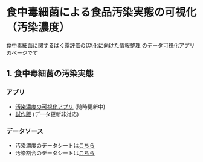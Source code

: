 # 食中毒細菌による食品汚染実態の可視化 （汚染濃度）

[食中毒細菌に関するばく露評価のDX化に向けた情報整理](https://github.com/kento-koyama/food_micro_data_risk) のデータ可視化アプリのページです


## 1. 食中毒細菌の汚染実態  
### アプリ
- [汚染濃度の可視化アプリ](https://foodcontamiriskapptest-snhhv2zpvszwfmbm6kwhhm.streamlit.app/)  (随時更新中)
- [試作版](https://foodcontamiriskapptest-enafzxdmaz3bgp8ur4gvgk.streamlit.app)  (データ更新非対応)

### データソース
- 汚染濃度のデータシートは[こちら](https://github.com/kento-koyama/food_micro_data_risk/blob/main/%E9%A3%9F%E4%B8%AD%E6%AF%92%E7%B4%B0%E8%8F%8C%E6%B1%9A%E6%9F%93%E5%AE%9F%E6%85%8B_%E6%B1%9A%E6%9F%93%E6%BF%83%E5%BA%A6.csv)
- 汚染割合のデータシートは[こちら](https://github.com/kento-koyama/food_micro_data_risk/blob/main/%E9%A3%9F%E4%B8%AD%E6%AF%92%E7%B4%B0%E8%8F%8C%E6%B1%9A%E6%9F%93%E5%AE%9F%E6%85%8B_%E6%B1%9A%E6%9F%93%E7%8E%87.csv)

